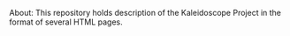 About:
This repository holds description of the Kaleidoscope Project in the format of several HTML pages.
